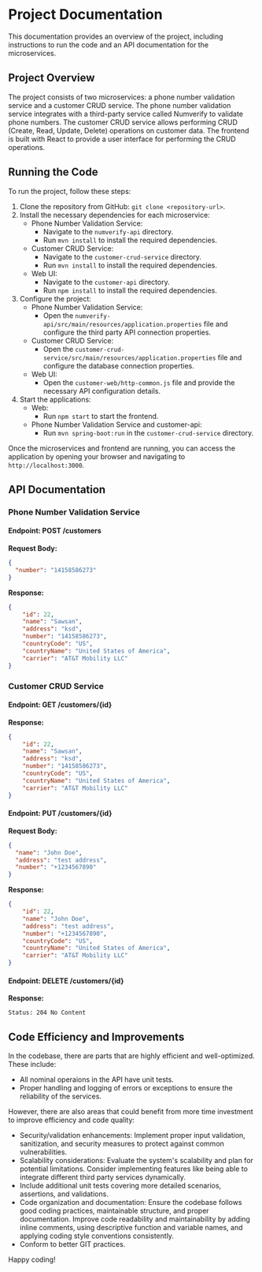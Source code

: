 
# Project Documentation

This documentation provides an overview of the project, including instructions to run the code and an API documentation for the microservices.

## Project Overview

The project consists of two microservices: a phone number validation service and a customer CRUD service. The phone number validation service integrates with a third-party service called Numverify to validate phone numbers. The customer CRUD service allows performing CRUD (Create, Read, Update, Delete) operations on customer data. 
The frontend is built with React to provide a user interface for performing the CRUD operations.

## Running the Code

To run the project, follow these steps:

1. Clone the repository from GitHub: `git clone <repository-url>`.
2. Install the necessary dependencies for each microservice:
   - Phone Number Validation Service:
     - Navigate to the `numverify-api` directory.
     - Run `mvn install` to install the required dependencies.
   - Customer CRUD Service:
     - Navigate to the `customer-crud-service` directory.
     - Run `mvn install` to install the required dependencies.
   - Web UI:
     - Navigate to the `customer-api` directory.
     - Run `npm install` to install the required dependencies.
3. Configure the project:
   - Phone Number Validation Service:
     - Open the `numverify-api/src/main/resources/application.properties` file and configure the third party API connection properties.
   - Customer CRUD Service:
     - Open the `customer-crud-service/src/main/resources/application.properties` file and configure the database connection properties.
   - Web UI:
     - Open the `customer-web/http-common.js` file and provide the necessary API configuration details.
4. Start the applications:
   - Web:
     - Run `npm start` to start the frontend.
   - Phone Number Validation Service and customer-api:
     - Run `mvn spring-boot:run` in the `customer-crud-service` directory.

Once the microservices and frontend are running, you can access the application by opening your browser and navigating to `http://localhost:3000`.

## API Documentation

### Phone Number Validation Service

#### Endpoint: POST /customers

**Request Body:**

```json
{
  "number": "14158586273"
}
```

**Response:**

```json
{
    "id": 22,
    "name": "Sawsan",
    "address": "ksd",
    "number": "14158586273",
    "countryCode": "US",
    "countryName": "United States of America",
    "carrier": "AT&T Mobility LLC"
}
```

### Customer CRUD Service

#### Endpoint: GET /customers/{id}

**Response:**

```json
{
    "id": 22,
    "name": "Sawsan",
    "address": "ksd",
    "number": "14158586273",
    "countryCode": "US",
    "countryName": "United States of America",
    "carrier": "AT&T Mobility LLC"
}
```

#### Endpoint: PUT /customers/{id}

**Request Body:**

```json
{
  "name": "John Doe",
  "address": "test address",
  "number": "+1234567890"
}
```

**Response:**

```json
{
    "id": 22,
    "name": "John Doe",
    "address": "test address",
    "number": "+1234567890",
    "countryCode": "US",
    "countryName": "United States of America",
    "carrier": "AT&T Mobility LLC"
}
```

#### Endpoint: DELETE /customers/{id}

**Response:**

```
Status: 204 No Content
```

## Code Efficiency and Improvements

In the codebase, there are parts that are highly efficient and well-optimized. These include:

- All nominal operaions in the API have unit tests.
- Proper handling and logging of errors or exceptions to ensure the reliability of the services.

However, there are also areas that could benefit from more time investment to improve efficiency and code quality:

- Security/validation enhancements: Implement proper input validation, sanitization, and security measures to protect against common vulnerabilities.
- Scalability considerations: Evaluate the system's scalability and plan for potential limitations. Consider implementing features like being able to integrate different third party services dynamically.
- Include additional unit tests covering more detailed scenarios, assertions, and validations.
- Code organization and documentation: Ensure the codebase follows good coding practices, maintainable structure, and proper documentation. Improve code readability and maintainability by adding inline comments, using descriptive function and variable names, and applying coding style conventions consistently.
- Conform to better GIT practices.

Happy coding!

